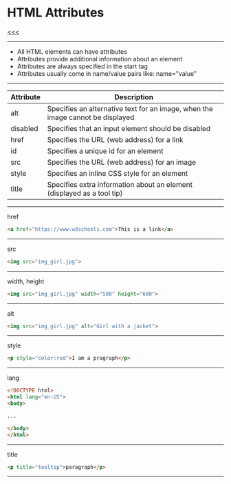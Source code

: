 
HTML Attributes
======

[<<<](https://github.com/ttltrk/WEB/blob/master/BHM/BHM.MD)

---

* All HTML elements can have attributes
* Attributes provide additional information about an element
* Attributes are always specified in the start tag
* Attributes usually come in name/value pairs like: name="value"

---

|Attribute|	Description|
|---------|------------|
|alt|	Specifies an alternative text for an image, when the image cannot be displayed|
|disabled|	Specifies that an input element should be disabled|
|href|	Specifies the URL (web address) for a link|
|id|	Specifies a unique id for an element|
|src|	Specifies the URL (web address) for an image|
|style|	Specifies an inline CSS style for an element|
|title|	Specifies extra information about an element (displayed as a tool tip)|

---

href

```html
<a href="https://www.w3schools.com">This is a link</a>
```

---

src

```html
<img src="img_girl.jpg">
```

---

width, height

```html
<img src="img_girl.jpg" width="500" height="600">
```

---

alt

```html
<img src="img_girl.jpg" alt="Girl with a jacket">
```

---

style

```html
<p style="color:red">I am a pragraph</p>
```

---

lang

```html
<!DOCTYPE html>
<html lang="en-US">
<body>

...

</body>
</html>
```

---

title

```html
<p title="tooltip">paragraph</p>
```

---


